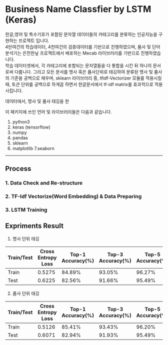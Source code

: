 # Business Name Classfier by LSTM (Keras) 

한글,영어 및 특수기호가 포함된 문자열 데이터들의 카테고리를 분류하는 인공지능을 구현하는 프로젝트 입니다.   
4만여건의 학습데이터, 4천여건의 검증데이터를 기반으로 진행하였으며, 품사 및 단어 분석기는 은전한닢 프로젝트에서 배포하는 Mecab 라이브러리를 기반으로 진행하였습니다.   
학습 데이터셋에서, 각 카테고리에 포함되는 문자열들을 다 통합을 시킨 뒤 하나의 문서로써 다룹니다. 그리고 모든 문서를 명사 혹은 품사단위로 태깅하여 분류된 명사 및 품사의 기준을 공백으로 채우며, sklearn 라이브러리 중, tfidf-Vectorizer 모듈를 적용시킬 때, 토큰 단위를 공백으로 하게끔 하면서 한글문서에서 tf-idf matrix를 효과적으로 적용시킵니다.   



데이터에서, 명사 및 품사 태깅을 한 

이 패키지에 쓰인 언어 및 라이브러리들은 다음과 같습니다.   

1. python3   
2. keras (tensorflow)
3. numpy   
4. pandas   
5. sklearn
6. matplotlib
7.seaborn


* * *


## Process   


### 1. Data Check and Re-structure   

   
   
### 2. TF-Idf Vectorize(Word Embedding) & Data Preparing   
   


### 3. LSTM Training  





## Expriments Result  


1. 명사 단위 태깅   

|Train/Test|Cross Entropy Loss | Top-1 Accuracy(%)|Top-3 Accuracy(%)|Top-5 Accuracy(%)|F1 Score|
|------|------|---|---|---|---|
|Train|0.5275|84.89%|93.05%|96.27%|0.8484|
|Test|0.6225|82.56%|91.66%|95.49%|0.8216|


2. 품사 단위 태깅   

|Train/Test|Cross Entropy Loss | Top-1 Accuracy(%)|Top-3 Accuracy(%)|Top-5 Accuracy(%)|F1 Score|
|------|------|---|---|---|---|
|Train|0.5126|85.41%|93.43%|96.20%|0.8534|
|Test|0.6071|82.94%|91.93%|95.49%|0.8254|
